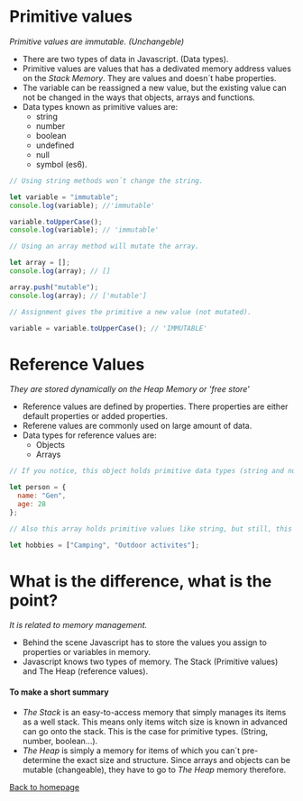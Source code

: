 # Primitive values

_Primitive values are immutable. (Unchangeble)_

- There are two types of data in Javascript. (Data types).
- Primitive values are values that has a dedivated memory address values on the _Stack Memory_. They are values and doesn´t habe properties.
- The variable can be reassigned a new value, but the existing value can not be changed in the ways that objects, arrays and functions.
- Data types known as primitive values are:
  - string
  - number
  - boolean
  - undefined
  - null
  - symbol (es6).

```javascript
// Using string methods won´t change the string.

let variable = "immutable";
console.log(variable); //'immutable'

variable.toUpperCase();
console.log(variable); // 'immutable'

// Using an array method will mutate the array.

let array = [];
console.log(array); // []

array.push("mutable");
console.log(array); // ['mutable']

// Assignment gives the primitive a new value (not mutated).

variable = variable.toUpperCase(); // 'IMMUTABLE'
```

# Reference Values

_They are stored dynamically on the Heap Memory or 'free store'_

- Reference values are defined by properties. There properties are either default properties or added properties.
- Referene values are commonly used on large amount of data.
- Data types for reference values are:
  - Objects
  - Arrays

```javascript
// If you notice, this object holds primitive data types (string and number), this doesn´t affect the object being a reference type.

let person = {
  name: "Gen",
  age: 28
};

// Also this array holds primitive values like string, but still, this does not affect the array being reference type.

let hobbies = ["Camping", "Outdoor activites"];
```

# What is the difference, what is the point?

_It is related to memory management._

- Behind the scene Javascript has to store the values you assign to properties or variables in memory.
- Javascript knows two types of memory. The Stack (Primitive values) and The Heap (reference values).

#### To make a short summary

- _The Stack_ is an easy-to-access memory that simply manages its items as a well stack. This means only items witch size is known in advanced can go onto the stack. This is the case for primitive types. (String, number, boolean...).
- _The Heap_ is simply a memory for items of which you can´t pre-determine the exact size and structure. Since arrays and objects can be mutable (changeable), they have to go to _The Heap_ memory therefore.

[Back to homepage](/README.md)
